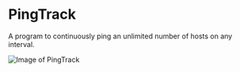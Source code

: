 # PingTrack

A program to continuously ping an unlimited number of hosts on any interval.

![Image of PingTrack](https://i.imgur.com/FIKQ8A9.png)
